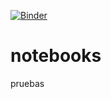 [![Binder](https://mybinder.org/badge_logo.svg)](https://mybinder.org/v2/gh/HerLars/master)
# notebooks
pruebas
